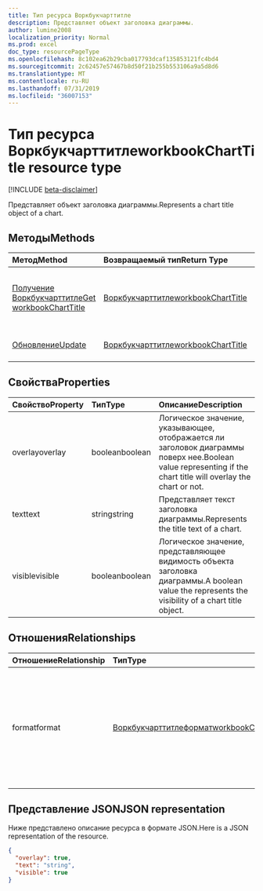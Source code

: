 ```yaml
---
title: Тип ресурса Воркбукчарттитле
description: Представляет объект заголовка диаграммы.
author: lumine2008
localization_priority: Normal
ms.prod: excel
doc_type: resourcePageType
ms.openlocfilehash: 8c102ea62b29cba017793dcaf135853121fc4bd4
ms.sourcegitcommit: 2c62457e57467b8d50f21b255b553106a9a5d8d6
ms.translationtype: MT
ms.contentlocale: ru-RU
ms.lasthandoff: 07/31/2019
ms.locfileid: "36007153"
---
```

# <a name="workbookcharttitle-resource-type"></a><span data-ttu-id="c95e8-103">Тип ресурса Воркбукчарттитле</span><span class="sxs-lookup"><span data-stu-id="c95e8-103">workbookChartTitle resource type</span></span>

[!INCLUDE [beta-disclaimer](../../includes/beta-disclaimer.md)]

<span data-ttu-id="c95e8-104">Представляет объект заголовка диаграммы.</span><span class="sxs-lookup"><span data-stu-id="c95e8-104">Represents a chart title object of a chart.</span></span>


## <a name="methods"></a><span data-ttu-id="c95e8-105">Методы</span><span class="sxs-lookup"><span data-stu-id="c95e8-105">Methods</span></span>

| <span data-ttu-id="c95e8-106">Метод</span><span class="sxs-lookup"><span data-stu-id="c95e8-106">Method</span></span>           | <span data-ttu-id="c95e8-107">Возвращаемый тип</span><span class="sxs-lookup"><span data-stu-id="c95e8-107">Return Type</span></span>    |<span data-ttu-id="c95e8-108">Описание</span><span class="sxs-lookup"><span data-stu-id="c95e8-108">Description</span></span>|
|:---------------|:--------|:----------|
|[<span data-ttu-id="c95e8-109">Получение Воркбукчарттитле</span><span class="sxs-lookup"><span data-stu-id="c95e8-109">Get workbookChartTitle</span></span>](../api/charttitle-get.md) | [<span data-ttu-id="c95e8-110">Воркбукчарттитле</span><span class="sxs-lookup"><span data-stu-id="c95e8-110">workbookChartTitle</span></span>](workbookcharttitle.md) |<span data-ttu-id="c95e8-111">Чтение свойств и связей объекта chartTitle.</span><span class="sxs-lookup"><span data-stu-id="c95e8-111">Read properties and relationships of chartTitle object.</span></span>|
|[<span data-ttu-id="c95e8-112">Обновление</span><span class="sxs-lookup"><span data-stu-id="c95e8-112">Update</span></span>](../api/charttitle-update.md) | [<span data-ttu-id="c95e8-113">Воркбукчарттитле</span><span class="sxs-lookup"><span data-stu-id="c95e8-113">workbookChartTitle</span></span>](workbookcharttitle.md)    |<span data-ttu-id="c95e8-114">Обновление объекта ChartTitle.</span><span class="sxs-lookup"><span data-stu-id="c95e8-114">Update ChartTitle object.</span></span> |

## <a name="properties"></a><span data-ttu-id="c95e8-115">Свойства</span><span class="sxs-lookup"><span data-stu-id="c95e8-115">Properties</span></span>
| <span data-ttu-id="c95e8-116">Свойство</span><span class="sxs-lookup"><span data-stu-id="c95e8-116">Property</span></span>     | <span data-ttu-id="c95e8-117">Тип</span><span class="sxs-lookup"><span data-stu-id="c95e8-117">Type</span></span>   |<span data-ttu-id="c95e8-118">Описание</span><span class="sxs-lookup"><span data-stu-id="c95e8-118">Description</span></span>|
|:---------------|:--------|:----------|
|<span data-ttu-id="c95e8-119">overlay</span><span class="sxs-lookup"><span data-stu-id="c95e8-119">overlay</span></span>|<span data-ttu-id="c95e8-120">boolean</span><span class="sxs-lookup"><span data-stu-id="c95e8-120">boolean</span></span>|<span data-ttu-id="c95e8-121">Логическое значение, указывающее, отображается ли заголовок диаграммы поверх нее.</span><span class="sxs-lookup"><span data-stu-id="c95e8-121">Boolean value representing if the chart title will overlay the chart or not.</span></span>|
|<span data-ttu-id="c95e8-122">text</span><span class="sxs-lookup"><span data-stu-id="c95e8-122">text</span></span>|<span data-ttu-id="c95e8-123">string</span><span class="sxs-lookup"><span data-stu-id="c95e8-123">string</span></span>|<span data-ttu-id="c95e8-124">Представляет текст заголовка диаграммы.</span><span class="sxs-lookup"><span data-stu-id="c95e8-124">Represents the title text of a chart.</span></span>|
|<span data-ttu-id="c95e8-125">visible</span><span class="sxs-lookup"><span data-stu-id="c95e8-125">visible</span></span>|<span data-ttu-id="c95e8-126">boolean</span><span class="sxs-lookup"><span data-stu-id="c95e8-126">boolean</span></span>|<span data-ttu-id="c95e8-127">Логическое значение, представляющее видимость объекта заголовка диаграммы.</span><span class="sxs-lookup"><span data-stu-id="c95e8-127">A boolean value the represents the visibility of a chart title object.</span></span>|

## <a name="relationships"></a><span data-ttu-id="c95e8-128">Отношения</span><span class="sxs-lookup"><span data-stu-id="c95e8-128">Relationships</span></span>
| <span data-ttu-id="c95e8-129">Отношение</span><span class="sxs-lookup"><span data-stu-id="c95e8-129">Relationship</span></span> | <span data-ttu-id="c95e8-130">Тип</span><span class="sxs-lookup"><span data-stu-id="c95e8-130">Type</span></span>   |<span data-ttu-id="c95e8-131">Описание</span><span class="sxs-lookup"><span data-stu-id="c95e8-131">Description</span></span>|
|:---------------|:--------|:----------|
|<span data-ttu-id="c95e8-132">format</span><span class="sxs-lookup"><span data-stu-id="c95e8-132">format</span></span>|[<span data-ttu-id="c95e8-133">Воркбукчарттитлеформат</span><span class="sxs-lookup"><span data-stu-id="c95e8-133">workbookChartTitleFormat</span></span>](workbookcharttitleformat.md)|<span data-ttu-id="c95e8-134">Представляет форматирование названия диаграммы, включая формат заливки и шрифта.</span><span class="sxs-lookup"><span data-stu-id="c95e8-134">Represents the formatting of a chart title, which includes fill and font formatting.</span></span> <span data-ttu-id="c95e8-135">Только для чтения.</span><span class="sxs-lookup"><span data-stu-id="c95e8-135">Read-only.</span></span>|

## <a name="json-representation"></a><span data-ttu-id="c95e8-136">Представление JSON</span><span class="sxs-lookup"><span data-stu-id="c95e8-136">JSON representation</span></span>

<span data-ttu-id="c95e8-137">Ниже представлено описание ресурса в формате JSON.</span><span class="sxs-lookup"><span data-stu-id="c95e8-137">Here is a JSON representation of the resource.</span></span>

<!-- {
  "blockType": "resource",
  "baseType": "microsoft.graph.entity",
  "optionalProperties": [

  ],
  "@odata.type": "microsoft.graph.workbookChartTitle"
}-->

```json
{
  "overlay": true,
  "text": "string",
  "visible": true
}

```

<!-- uuid: 8fcb5dbc-d5aa-4681-8e31-b001d5168d79
2015-10-25 14:57:30 UTC -->
<!--
{
  "type": "#page.annotation",
  "description": "ChartTitle resource",
  "keywords": "",
  "section": "documentation",
  "tocPath": "",
  "suppressions": []
}
-->
